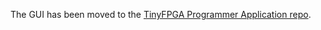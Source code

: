 The GUI has been moved to the [TinyFPGA Programmer Application repo](https://github.com/tinyfpga/TinyFPGA-Programmer-Application).
